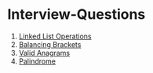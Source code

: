 # Interview-Questions
1. [Linked List Operations](https://github.com/Sarveshk76/Interview-Questions/blob/main/LinkedList.py)
2. [Balancing Brackets](https://github.com/Sarveshk76/Interview-Questions/blob/main/BalancingBrackets.py)
3. [Valid Anagrams](https://github.com/Sarveshk76/Interview-Questions/blob/main/ValidAnagrams.py)
4. [Palindrome](https://github.com/Sarveshk76/Interview-Questions/blob/main/Palindrome.py)
